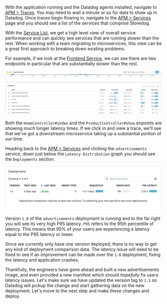 With the application running and the Datadog agents installed, navigate to [APM > Traces](https://app.datadoghq.com/apm/traces?env=ruby-shop). You may need to wait a minute or so for data to show up in Datadog. Once traces begin flowing in, navigate to the [APM > Services](https://app.datadoghq.com/apm/services?env=ruby-shop) page and you should see a list of the services that comprise Storedog. 

With the [Service List](https://app.datadoghq.com/apm/services?env=ruby-shop), we get a high level view of overall service performance and can quickly see services that are running slower than the rest. When working with a team migrating to microservices, this view can be a great first approach to breaking down existing problems.

For example, if we look at the [Frontend Service](https://app.datadoghq.com/apm/service/store-frontend), we can see there are two endpoints in particular that are substantially slower than the rest. 

![Slow Services](./assets/bottleneck.gif)

Both the `HomeController#index` and the `ProductController#show` enpoints are showing *much* longer latency times. If we click in and view a trace, we'll see that we've got a downstream microservice taking up a substantial portion of our time.

Heading back to the [APM > Services](https://app.datadoghq.com/apm/services?env=ruby-shop) and clicking the `advertisements` service, down just below the `Latency Distribution` graph you should see the `Deployments` section. 

![Deployment 1.0](./assets/deployment_tab.png)

Version `1.0` of the `advertisements` deployment is running and to the far right you will see its very high P95 latency. `P95` refers to the 95th percentile of latency. This means that 95% of your users are experiencing a latency equal to the P95 latency or lower. 

Since we currently only have one version deployed, there is no way to get any kind of deployment comparison data. The latency issue will need to be fixed to see if an improvement can be made over the `1.0` deployment, fixing the latency and application crashes. 

Thankfully, the engineers have gone ahead and built a new advertisements image, and even provided a new manifest which should *hopefully* fix users latency issues. Let's make sure we have updated the version tag to `1.1` so Datadog will pickup the change and start gathering data on the new deployment. Let's move to the next step and make these changes and deploy.